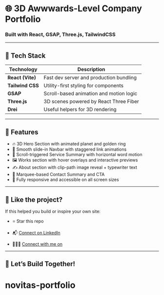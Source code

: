 # 🌐 3D Awwwards-Level Company Portfolio

### Built with React, GSAP, Three.js, TailwindCSS
---

## 🚀 Tech Stack

| Technology       | Description                             |
| ---------------- | --------------------------------------- |
| **React (Vite)** | Fast dev server and production bundling |
| **Tailwind CSS** | Utility-first styling for components    |
| **GSAP**         | Scroll-based animation and motion logic |
| **Three.js**     | 3D scenes powered by React Three Fiber  |
| **Drei**         | Useful helpers for 3D rendering         |

---

## 📁 Features

- 🔥 3D Hero Section with animated planet and golden ring
- 🧩 Smooth slide-in Navbar with staggered link animations
- 🎯 Scroll-triggered Service Summary with horizontal word motion
- 🖼️ Works section with hover overlays and interactive previews
- ✍️ About section with clip-path image reveal + typewriter text
- 🏁 Marquee-based Contact Summary and CTA
- 💼 Fully responsive and accessible on all screen sizes

---

## 📣 Like the project?

If this helped you build or inspire your own site:

- ⭐ Star this repo

- 📬 [Connect on LinkedIn](https://www.linkedin.com/in/yash-ambaskar119/)

- 🧑🏻‍💻 [Connect with me on ](mailto:yash@novitaswebworks.in)
---

## 🤝 Let’s Build Together!
# novitas-portfolio
